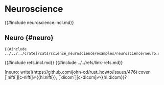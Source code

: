# Neuroscience

{{#include neuroscience.incl.md}}

## Neuro {#neuro}

```rust,editable
{{#include ../../../crates/cats/science_neuroscience/examples/neuroscience/neuro.rs:example}}
```

{{#include refs.incl.md}}
{{#include ../../refs/link-refs.md}}

<div class="hidden">
[neuro: write](https://github.com/john-cd/rust_howto/issues/476)
cover [`nifti`][c-nifti]⮳{{hi:nifti}}, [`dicom`][c-dicom]⮳{{hi:dicom}}?
</div>

